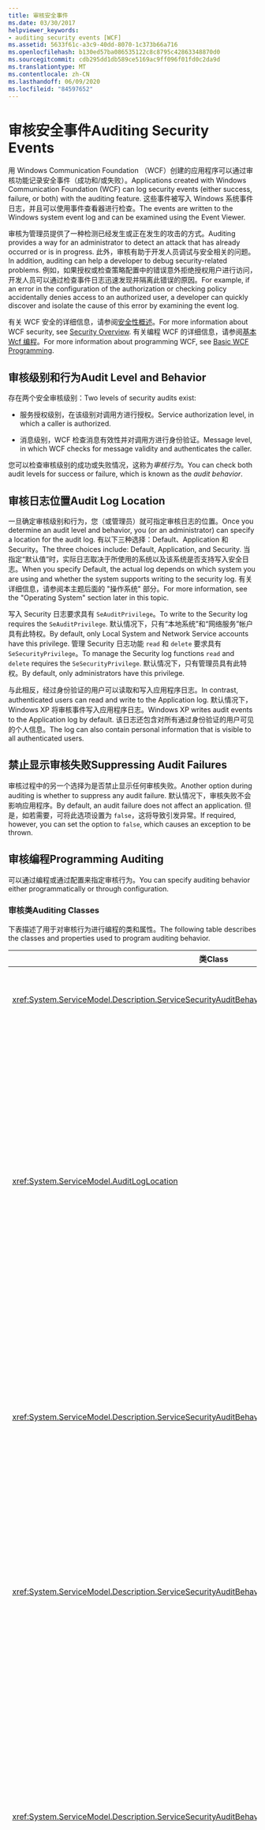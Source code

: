 ```yaml
---
title: 审核安全事件
ms.date: 03/30/2017
helpviewer_keywords:
- auditing security events [WCF]
ms.assetid: 5633f61c-a3c9-40dd-8070-1c373b66a716
ms.openlocfilehash: b130ed57ba086535122c8c8795c42863348870d0
ms.sourcegitcommit: cdb295dd1db589ce5169ac9ff096f01fd0c2da9d
ms.translationtype: MT
ms.contentlocale: zh-CN
ms.lasthandoff: 06/09/2020
ms.locfileid: "84597652"
---
```

# <a name="auditing-security-events"></a><span data-ttu-id="f2d38-102">审核安全事件</span><span class="sxs-lookup"><span data-stu-id="f2d38-102">Auditing Security Events</span></span>
<span data-ttu-id="f2d38-103">用 Windows Communication Foundation （WCF）创建的应用程序可以通过审核功能记录安全事件（成功和/或失败）。</span><span class="sxs-lookup"><span data-stu-id="f2d38-103">Applications created with Windows Communication Foundation (WCF) can log security events (either success, failure, or both) with the auditing feature.</span></span> <span data-ttu-id="f2d38-104">这些事件被写入 Windows 系统事件日志，并且可以使用事件查看器进行检查。</span><span class="sxs-lookup"><span data-stu-id="f2d38-104">The events are written to the Windows system event log and can be examined using the Event Viewer.</span></span>  
  
 <span data-ttu-id="f2d38-105">审核为管理员提供了一种检测已经发生或正在发生的攻击的方式。</span><span class="sxs-lookup"><span data-stu-id="f2d38-105">Auditing provides a way for an administrator to detect an attack that has already occurred or is in progress.</span></span> <span data-ttu-id="f2d38-106">此外，审核有助于开发人员调试与安全相关的问题。</span><span class="sxs-lookup"><span data-stu-id="f2d38-106">In addition, auditing can help a developer to debug security-related problems.</span></span> <span data-ttu-id="f2d38-107">例如，如果授权或检查策略配置中的错误意外拒绝授权用户进行访问，开发人员可以通过检查事件日志迅速发现并隔离此错误的原因。</span><span class="sxs-lookup"><span data-stu-id="f2d38-107">For example, if an error in the configuration of the authorization or checking policy accidentally denies access to an authorized user, a developer can quickly discover and isolate the cause of this error by examining the event log.</span></span>  
  
 <span data-ttu-id="f2d38-108">有关 WCF 安全的详细信息，请参阅[安全性概述](security-overview.md)。</span><span class="sxs-lookup"><span data-stu-id="f2d38-108">For more information about WCF security, see [Security Overview](security-overview.md).</span></span> <span data-ttu-id="f2d38-109">有关编程 WCF 的详细信息，请参阅[基本 Wcf 编程](../basic-wcf-programming.md)。</span><span class="sxs-lookup"><span data-stu-id="f2d38-109">For more information about programming WCF, see [Basic WCF Programming](../basic-wcf-programming.md).</span></span>  
  
## <a name="audit-level-and-behavior"></a><span data-ttu-id="f2d38-110">审核级别和行为</span><span class="sxs-lookup"><span data-stu-id="f2d38-110">Audit Level and Behavior</span></span>  
 <span data-ttu-id="f2d38-111">存在两个安全审核级别：</span><span class="sxs-lookup"><span data-stu-id="f2d38-111">Two levels of security audits exist:</span></span>  
  
- <span data-ttu-id="f2d38-112">服务授权级别，在该级别对调用方进行授权。</span><span class="sxs-lookup"><span data-stu-id="f2d38-112">Service authorization level, in which a caller is authorized.</span></span>  
  
- <span data-ttu-id="f2d38-113">消息级别，WCF 检查消息有效性并对调用方进行身份验证。</span><span class="sxs-lookup"><span data-stu-id="f2d38-113">Message level, in which WCF checks for message validity and authenticates the caller.</span></span>  
  
 <span data-ttu-id="f2d38-114">您可以检查审核级别的成功或失败情况，这称为*审核行为*。</span><span class="sxs-lookup"><span data-stu-id="f2d38-114">You can check both audit levels for success or failure, which is known as the *audit behavior*.</span></span>  
  
## <a name="audit-log-location"></a><span data-ttu-id="f2d38-115">审核日志位置</span><span class="sxs-lookup"><span data-stu-id="f2d38-115">Audit Log Location</span></span>  
 <span data-ttu-id="f2d38-116">一旦确定审核级别和行为，您（或管理员）就可指定审核日志的位置。</span><span class="sxs-lookup"><span data-stu-id="f2d38-116">Once you determine an audit level and behavior, you (or an administrator) can specify a location for the audit log.</span></span> <span data-ttu-id="f2d38-117">有以下三种选择：Default、Application 和 Security。</span><span class="sxs-lookup"><span data-stu-id="f2d38-117">The three choices include: Default, Application, and Security.</span></span> <span data-ttu-id="f2d38-118">当指定“默认值”时，实际日志取决于所使用的系统以及该系统是否支持写入安全日志。</span><span class="sxs-lookup"><span data-stu-id="f2d38-118">When you specify Default, the actual log depends on which system you are using and whether the system supports writing to the security log.</span></span> <span data-ttu-id="f2d38-119">有关详细信息，请参阅本主题后面的 "操作系统" 部分。</span><span class="sxs-lookup"><span data-stu-id="f2d38-119">For more information, see the "Operating System" section later in this topic.</span></span>  
  
 <span data-ttu-id="f2d38-120">写入 Security 日志要求具有 `SeAuditPrivilege`。</span><span class="sxs-lookup"><span data-stu-id="f2d38-120">To write to the Security log requires the `SeAuditPrivilege`.</span></span> <span data-ttu-id="f2d38-121">默认情况下，只有“本地系统”和“网络服务”帐户具有此特权。</span><span class="sxs-lookup"><span data-stu-id="f2d38-121">By default, only Local System and Network Service accounts have this privilege.</span></span> <span data-ttu-id="f2d38-122">管理 Security 日志功能 `read` 和 `delete` 要求具有 `SeSecurityPrivilege`。</span><span class="sxs-lookup"><span data-stu-id="f2d38-122">To manage the Security log functions `read` and `delete` requires the `SeSecurityPrivilege`.</span></span> <span data-ttu-id="f2d38-123">默认情况下，只有管理员具有此特权。</span><span class="sxs-lookup"><span data-stu-id="f2d38-123">By default, only administrators have this privilege.</span></span>  
  
 <span data-ttu-id="f2d38-124">与此相反，经过身份验证的用户可以读取和写入应用程序日志。</span><span class="sxs-lookup"><span data-stu-id="f2d38-124">In contrast, authenticated users can read and write to the Application log.</span></span> <span data-ttu-id="f2d38-125">默认情况下，Windows XP 将审核事件写入应用程序日志。</span><span class="sxs-lookup"><span data-stu-id="f2d38-125">Windows XP writes audit events to the Application log by default.</span></span> <span data-ttu-id="f2d38-126">该日志还包含对所有通过身份验证的用户可见的个人信息。</span><span class="sxs-lookup"><span data-stu-id="f2d38-126">The log can also contain personal information that is visible to all authenticated users.</span></span>  
  
## <a name="suppressing-audit-failures"></a><span data-ttu-id="f2d38-127">禁止显示审核失败</span><span class="sxs-lookup"><span data-stu-id="f2d38-127">Suppressing Audit Failures</span></span>  
 <span data-ttu-id="f2d38-128">审核过程中的另一个选择为是否禁止显示任何审核失败。</span><span class="sxs-lookup"><span data-stu-id="f2d38-128">Another option during auditing is whether to suppress any audit failure.</span></span> <span data-ttu-id="f2d38-129">默认情况下，审核失败不会影响应用程序。</span><span class="sxs-lookup"><span data-stu-id="f2d38-129">By default, an audit failure does not affect an application.</span></span> <span data-ttu-id="f2d38-130">但是，如若需要，可将此选项设置为 `false`，这将导致引发异常。</span><span class="sxs-lookup"><span data-stu-id="f2d38-130">If required, however, you can set the option to `false`, which causes an exception to be thrown.</span></span>  
  
## <a name="programming-auditing"></a><span data-ttu-id="f2d38-131">审核编程</span><span class="sxs-lookup"><span data-stu-id="f2d38-131">Programming Auditing</span></span>  
 <span data-ttu-id="f2d38-132">可以通过编程或通过配置来指定审核行为。</span><span class="sxs-lookup"><span data-stu-id="f2d38-132">You can specify auditing behavior either programmatically or through configuration.</span></span>  
  
### <a name="auditing-classes"></a><span data-ttu-id="f2d38-133">审核类</span><span class="sxs-lookup"><span data-stu-id="f2d38-133">Auditing Classes</span></span>  
 <span data-ttu-id="f2d38-134">下表描述了用于对审核行为进行编程的类和属性。</span><span class="sxs-lookup"><span data-stu-id="f2d38-134">The following table describes the classes and properties used to program auditing behavior.</span></span>  
  
|<span data-ttu-id="f2d38-135">类</span><span class="sxs-lookup"><span data-stu-id="f2d38-135">Class</span></span>|<span data-ttu-id="f2d38-136">描述</span><span class="sxs-lookup"><span data-stu-id="f2d38-136">Description</span></span>|  
|-----------|-----------------|  
|<xref:System.ServiceModel.Description.ServiceSecurityAuditBehavior>|<span data-ttu-id="f2d38-137">将设置审核选项作为服务行为启用。</span><span class="sxs-lookup"><span data-stu-id="f2d38-137">Enables setting options for auditing as a service behavior.</span></span>|  
|<xref:System.ServiceModel.AuditLogLocation>|<span data-ttu-id="f2d38-138">枚举值，用于指定要写入的日志。</span><span class="sxs-lookup"><span data-stu-id="f2d38-138">Enumeration to specify which log to write to.</span></span> <span data-ttu-id="f2d38-139">可能的值为 Default、Application 和 Security。</span><span class="sxs-lookup"><span data-stu-id="f2d38-139">The possible values are Default, Application, and Security.</span></span> <span data-ttu-id="f2d38-140">选择 Default 时，操作系统将确定实际日志位置。</span><span class="sxs-lookup"><span data-stu-id="f2d38-140">When you select Default, the operating system determines the actual log location.</span></span> <span data-ttu-id="f2d38-141">请参见本主题后面的“Application 或 Security 事件日志选择”部分。</span><span class="sxs-lookup"><span data-stu-id="f2d38-141">See the "Application or Security Event Log Choice" section later in this topic.</span></span>|  
|<xref:System.ServiceModel.Description.ServiceSecurityAuditBehavior.MessageAuthenticationAuditLevel%2A>|<span data-ttu-id="f2d38-142">指定在消息级别审核哪些类型的消息身份验证事件。</span><span class="sxs-lookup"><span data-stu-id="f2d38-142">Specifies which types of message authentication events are audited at the message level.</span></span> <span data-ttu-id="f2d38-143">选择包括 `None`、`Failure`、`Success` 和 `SuccessOrFailure`。</span><span class="sxs-lookup"><span data-stu-id="f2d38-143">The choices are `None`, `Failure`, `Success`, and `SuccessOrFailure`.</span></span>|  
|<xref:System.ServiceModel.Description.ServiceSecurityAuditBehavior.ServiceAuthorizationAuditLevel%2A>|<span data-ttu-id="f2d38-144">指定在服务级别审核哪些类型的服务授权事件。</span><span class="sxs-lookup"><span data-stu-id="f2d38-144">Specifies which types of service authorization events are audited at the service level.</span></span> <span data-ttu-id="f2d38-145">选择包括 `None`、`Failure`、`Success` 和 `SuccessOrFailure`。</span><span class="sxs-lookup"><span data-stu-id="f2d38-145">The choices are `None`, `Failure`, `Success`, and `SuccessOrFailure`.</span></span>|  
|<xref:System.ServiceModel.Description.ServiceSecurityAuditBehavior.SuppressAuditFailure%2A>|<span data-ttu-id="f2d38-146">指定在审核失败时如何处理客户端请求。</span><span class="sxs-lookup"><span data-stu-id="f2d38-146">Specifies what happens to the client request when auditing fails.</span></span> <span data-ttu-id="f2d38-147">例如，当服务尝试写入 Security 日志但不具有 `SeAuditPrivilege` 时。</span><span class="sxs-lookup"><span data-stu-id="f2d38-147">For example, when the service attempts to write to the security log, but does not have `SeAuditPrivilege`.</span></span> <span data-ttu-id="f2d38-148">默认值 `true` 指示忽略失败，因此将正常处理客户端请求。</span><span class="sxs-lookup"><span data-stu-id="f2d38-148">The default value of `true` indicates that failures are ignored, and the client request is processed normally.</span></span>|  
  
 <span data-ttu-id="f2d38-149">有关设置应用程序以记录审核事件的示例，请参阅[如何：审核安全事件](how-to-audit-wcf-security-events.md)。</span><span class="sxs-lookup"><span data-stu-id="f2d38-149">For an example of setting up an application to log audit events, see [How to: Audit Security Events](how-to-audit-wcf-security-events.md).</span></span>  
  
### <a name="configuration"></a><span data-ttu-id="f2d38-150">Configuration</span><span class="sxs-lookup"><span data-stu-id="f2d38-150">Configuration</span></span>  
 <span data-ttu-id="f2d38-151">通过在下添加，还可以使用配置来指定审核行为 [\<serviceSecurityAudit>](../../configure-apps/file-schema/wcf/servicesecurityaudit.md) [\<behaviors>](../../configure-apps/file-schema/wcf/behaviors.md) 。</span><span class="sxs-lookup"><span data-stu-id="f2d38-151">You can also use configuration to specify auditing behavior by adding a [\<serviceSecurityAudit>](../../configure-apps/file-schema/wcf/servicesecurityaudit.md) under the [\<behaviors>](../../configure-apps/file-schema/wcf/behaviors.md).</span></span> <span data-ttu-id="f2d38-152">必须在下添加元素 [\<behavior>](../../configure-apps/file-schema/wcf/behavior-of-endpointbehaviors.md) ，如下面的代码所示。</span><span class="sxs-lookup"><span data-stu-id="f2d38-152">You must add the element under a [\<behavior>](../../configure-apps/file-schema/wcf/behavior-of-endpointbehaviors.md) as shown in the following code.</span></span>  
  
```xml  
<configuration>  
  <system.serviceModel>  
    <behaviors>  
      <behavior>  
        <!-- auditLogLocation="Application" or "Security" -->  
        <serviceSecurityAudit  
                  auditLogLocation="Application"  
                  suppressAuditFailure="true"  
                  serviceAuthorizationAuditLevel="Failure"  
                  messageAuthenticationAuditLevel="SuccessOrFailure" />
      </behavior>  
    </behaviors>  
  </system.serviceModel>  
</configuration>  
```  
  
 <span data-ttu-id="f2d38-153">如果启用了审核但未指定 `auditLogLocation`，则对于支持写入 Security 日志的平台来说，默认日志名称为“Security”日志；否则为“Application”日志。</span><span class="sxs-lookup"><span data-stu-id="f2d38-153">If auditing is enabled and an `auditLogLocation` is not specified, the default log name is "Security" log for the platform supporting writing to the Security log; otherwise, it is "Application" log.</span></span> <span data-ttu-id="f2d38-154">只有 Windows Server 2003 和 Windows Vista 操作系统才支持写入安全日志。</span><span class="sxs-lookup"><span data-stu-id="f2d38-154">Only the Windows Server 2003 and Windows Vista operating systems support writing to the Security log.</span></span> <span data-ttu-id="f2d38-155">有关详细信息，请参阅本主题后面的 "操作系统" 部分。</span><span class="sxs-lookup"><span data-stu-id="f2d38-155">For more information, see the "Operating System" section later in this topic.</span></span>  
  
## <a name="security-considerations"></a><span data-ttu-id="f2d38-156">安全注意事项</span><span class="sxs-lookup"><span data-stu-id="f2d38-156">Security Considerations</span></span>  
 <span data-ttu-id="f2d38-157">如果恶意用户了解到审核功能处于启用状态，攻击者可能会发送将导致写入审核项的无效消息。</span><span class="sxs-lookup"><span data-stu-id="f2d38-157">If a malicious user knows that auditing is enabled, that attacker can send invalid messages that cause audit entries to be written.</span></span> <span data-ttu-id="f2d38-158">如果以这种方式填充审核日志，则审核系统会出现故障。</span><span class="sxs-lookup"><span data-stu-id="f2d38-158">If the audit log is filled in this manner, the auditing system fails.</span></span> <span data-ttu-id="f2d38-159">为了缓解此问题，请将 <xref:System.ServiceModel.Description.ServiceSecurityAuditBehavior.SuppressAuditFailure%2A> 属性设置为 `true`，然后使用事件查看器的属性来控制审核行为。</span><span class="sxs-lookup"><span data-stu-id="f2d38-159">To mitigate this, set the <xref:System.ServiceModel.Description.ServiceSecurityAuditBehavior.SuppressAuditFailure%2A> property to `true` and use the properties of the Event Viewer to control the auditing behavior.</span></span>  
  
 <span data-ttu-id="f2d38-160">写入到 Windows XP 上的应用程序日志的审核事件对任何经过身份验证的用户可见。</span><span class="sxs-lookup"><span data-stu-id="f2d38-160">Audit events that are written to the Application Log on Windows XP are visible to any authenticated user.</span></span>  
  
## <a name="choosing-between-application-and-security-event-logs"></a><span data-ttu-id="f2d38-161">选择 Application 或 Security 事件日志</span><span class="sxs-lookup"><span data-stu-id="f2d38-161">Choosing Between Application and Security Event Logs</span></span>  
 <span data-ttu-id="f2d38-162">下表提供的信息有助于您选择是记录到 Application 事件日志中还是记录到 Security 事件日志中。</span><span class="sxs-lookup"><span data-stu-id="f2d38-162">The following tables provide information to help you choose whether to log into the Application or the Security event log.</span></span>  
  
#### <a name="operating-system"></a><span data-ttu-id="f2d38-163">操作系统</span><span class="sxs-lookup"><span data-stu-id="f2d38-163">Operating System</span></span>  
  
|<span data-ttu-id="f2d38-164">系统</span><span class="sxs-lookup"><span data-stu-id="f2d38-164">System</span></span>|<span data-ttu-id="f2d38-165">应用程序日志</span><span class="sxs-lookup"><span data-stu-id="f2d38-165">Application log</span></span>|<span data-ttu-id="f2d38-166">安全日志</span><span class="sxs-lookup"><span data-stu-id="f2d38-166">Security log</span></span>|  
|------------|---------------------|------------------|  
|<span data-ttu-id="f2d38-167">Windows XP SP2 或更高版本</span><span class="sxs-lookup"><span data-stu-id="f2d38-167">Windows XP SP2 or later</span></span>|<span data-ttu-id="f2d38-168">支持</span><span class="sxs-lookup"><span data-stu-id="f2d38-168">Supported</span></span>|<span data-ttu-id="f2d38-169">不支持</span><span class="sxs-lookup"><span data-stu-id="f2d38-169">Not supported</span></span>|  
|<span data-ttu-id="f2d38-170">Windows Server 2003 SP1 和 Windows Vista</span><span class="sxs-lookup"><span data-stu-id="f2d38-170">Windows Server 2003 SP1 and Windows Vista</span></span>|<span data-ttu-id="f2d38-171">支持</span><span class="sxs-lookup"><span data-stu-id="f2d38-171">Supported</span></span>|<span data-ttu-id="f2d38-172">线程上下文必须具有 `SeAuditPrivilege`</span><span class="sxs-lookup"><span data-stu-id="f2d38-172">Thread context must possess `SeAuditPrivilege`</span></span>|  
  
#### <a name="other-factors"></a><span data-ttu-id="f2d38-173">其他因素</span><span class="sxs-lookup"><span data-stu-id="f2d38-173">Other Factors</span></span>  
 <span data-ttu-id="f2d38-174">除操作系统以外，下表描述了其他用于控制是否启用日志记录的设置。</span><span class="sxs-lookup"><span data-stu-id="f2d38-174">In addition to the operating system, the following table describes other settings that control the enablement of logging.</span></span>  
  
|<span data-ttu-id="f2d38-175">因素</span><span class="sxs-lookup"><span data-stu-id="f2d38-175">Factor</span></span>|<span data-ttu-id="f2d38-176">应用程序日志</span><span class="sxs-lookup"><span data-stu-id="f2d38-176">Application log</span></span>|<span data-ttu-id="f2d38-177">安全日志</span><span class="sxs-lookup"><span data-stu-id="f2d38-177">Security log</span></span>|  
|------------|---------------------|------------------|  
|<span data-ttu-id="f2d38-178">审核策略管理</span><span class="sxs-lookup"><span data-stu-id="f2d38-178">Audit policy management</span></span>|<span data-ttu-id="f2d38-179">不适用。</span><span class="sxs-lookup"><span data-stu-id="f2d38-179">Not applicable.</span></span>|<span data-ttu-id="f2d38-180">除配置以外，Security 日志还受到本地安全机构 (LSA) 策略的控制。</span><span class="sxs-lookup"><span data-stu-id="f2d38-180">Along with configuration, the Security log is also controlled by the local security authority (LSA) policy.</span></span> <span data-ttu-id="f2d38-181">还必须启用“审核对象访问”类别。</span><span class="sxs-lookup"><span data-stu-id="f2d38-181">The "Audit object access" category must also be enabled.</span></span>|  
|<span data-ttu-id="f2d38-182">默认用户体验</span><span class="sxs-lookup"><span data-stu-id="f2d38-182">Default user experience</span></span>|<span data-ttu-id="f2d38-183">所有通过身份验证的用户都可以写入 Application 日志，因此对于应用程序进程，不需要执行其他权限步骤。</span><span class="sxs-lookup"><span data-stu-id="f2d38-183">All authenticated users can write to the Application log, so no additional permission step is needed for application processes.</span></span>|<span data-ttu-id="f2d38-184">应用程序进程（上下文）必须具有 `SeAuditPrivilege`。</span><span class="sxs-lookup"><span data-stu-id="f2d38-184">The application process (context) must have `SeAuditPrivilege`.</span></span>|  
  
## <a name="see-also"></a><span data-ttu-id="f2d38-185">另请参阅</span><span class="sxs-lookup"><span data-stu-id="f2d38-185">See also</span></span>

- <xref:System.ServiceModel.Description.ServiceSecurityAuditBehavior>
- <xref:System.ServiceModel.AuditLogLocation>
- [<span data-ttu-id="f2d38-186">安全性概述</span><span class="sxs-lookup"><span data-stu-id="f2d38-186">Security Overview</span></span>](security-overview.md)
- [<span data-ttu-id="f2d38-187">基本 WCF 编程</span><span class="sxs-lookup"><span data-stu-id="f2d38-187">Basic WCF Programming</span></span>](../basic-wcf-programming.md)
- [<span data-ttu-id="f2d38-188">如何：审核安全事件</span><span class="sxs-lookup"><span data-stu-id="f2d38-188">How to: Audit Security Events</span></span>](how-to-audit-wcf-security-events.md)
- [\<serviceSecurityAudit>](../../configure-apps/file-schema/wcf/servicesecurityaudit.md)
- [\<behaviors>](../../configure-apps/file-schema/wcf/behaviors.md)
- <span data-ttu-id="f2d38-189">[Windows Server App Fabric 的安全模型](https://docs.microsoft.com/previous-versions/appfabric/ee677202(v=azure.10))</span><span class="sxs-lookup"><span data-stu-id="f2d38-189">[Security Model for Windows Server App Fabric](https://docs.microsoft.com/previous-versions/appfabric/ee677202(v=azure.10))</span></span>
